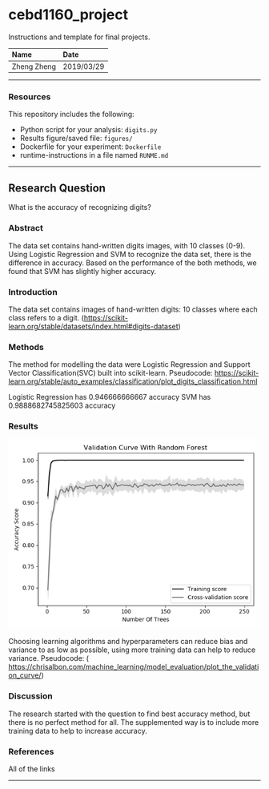 # cebd1160_project

Instructions and template for final projects.

| Name | Date |
|:-------|:---------------|
|Zheng Zheng | 2019/03/29|

-----

### Resources
This repository includes the following:

- Python script for your analysis: `digits.py`
- Results figure/saved file: `figures/`
- Dockerfile for your experiment: `Dockerfile`
- runtime-instructions in a file named `RUNME.md`


-----

## Research Question

What is the accuracy of recognizing digits? 

### Abstract

The data set contains hand-written digits images, with 10 classes (0-9). Using Logistic Regression and SVM to recognize the data set, there is the difference in accuracy. Based on the performance of the both methods, we found that SVM has slightly higher accuracy.

### Introduction

The data set contains images of hand-written digits: 10 classes where each class refers to a digit.
(https://scikit-learn.org/stable/datasets/index.html#digits-dataset)


### Methods

The method for modelling the data were Logistic Regression and Support Vector Classification(SVC) built into scikit-learn.
Pseudocode: https://scikit-learn.org/stable/auto_examples/classification/plot_digits_classification.html

Logistic Regression has 0.946666666667 accuracy
SVM has 0.9888682745825603 accuracy


### Results

![alt text](https://github.com/zzzhengzzz/cebd1160_project/blob/master/Validation%20Curve%20With%20Random%20Forest.png)

Choosing learning algorithms and hyperparameters can reduce bias and variance to as low as possible, using more training data can help to reduce variance. Pseudocode: (  https://chrisalbon.com/machine_learning/model_evaluation/plot_the_validation_curve/)

### Discussion
The research started with the question to find best accuracy method, but there is no perfect method for all. The supplemented way is to include more training data to help to increase accuracy.

### References
All of the links

-------
